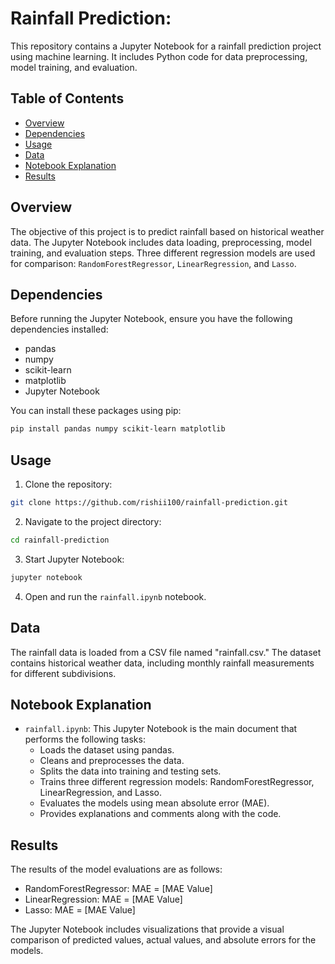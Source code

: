 # Rainfall Prediction:

This repository contains a Jupyter Notebook for a rainfall prediction project using machine learning. It includes Python code for data preprocessing, model training, and evaluation.

## Table of Contents

- [Overview](#overview)
- [Dependencies](#dependencies)
- [Usage](#usage)
- [Data](#data)
- [Notebook Explanation](#notebook-explanation)
- [Results](#results)

## Overview

The objective of this project is to predict rainfall based on historical weather data. The Jupyter Notebook includes data loading, preprocessing, model training, and evaluation steps. Three different regression models are used for comparison: `RandomForestRegressor`, `LinearRegression`, and `Lasso`.

## Dependencies

Before running the Jupyter Notebook, ensure you have the following dependencies installed:

- pandas
- numpy
- scikit-learn
- matplotlib
- Jupyter Notebook

You can install these packages using pip:

```bash
pip install pandas numpy scikit-learn matplotlib
```

## Usage

1. Clone the repository:

```bash
git clone https://github.com/rishii100/rainfall-prediction.git
```

2. Navigate to the project directory:

```bash
cd rainfall-prediction
```

3. Start Jupyter Notebook:

```bash
jupyter notebook
```

4. Open and run the `rainfall.ipynb` notebook.

## Data

The rainfall data is loaded from a CSV file named "rainfall.csv." The dataset contains historical weather data, including monthly rainfall measurements for different subdivisions.

## Notebook Explanation

- `rainfall.ipynb`: This Jupyter Notebook is the main document that performs the following tasks:
  - Loads the dataset using pandas.
  - Cleans and preprocesses the data.
  - Splits the data into training and testing sets.
  - Trains three different regression models: RandomForestRegressor, LinearRegression, and Lasso.
  - Evaluates the models using mean absolute error (MAE).
  - Provides explanations and comments along with the code.

## Results

The results of the model evaluations are as follows:

- RandomForestRegressor: MAE = [MAE Value]
- LinearRegression: MAE = [MAE Value]
- Lasso: MAE = [MAE Value]

The Jupyter Notebook includes visualizations that provide a visual comparison of predicted values, actual values, and absolute errors for the models.

